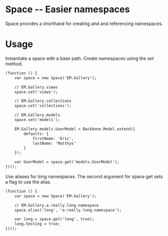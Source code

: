 # Space -- Easier namespaces

Space provides a shorthand for creating and and referencing namespaces.

# Usage

Instantiate a space with a base path. Create namespaces using the *set* method.

``` html
(function () {
	var space = new Space('EM.Gallery');

 	// EM.Gallery.views
	space.set('views');

	// EM.Gallery.collections
	space.set('collections');

	// EM.Gallery.models
	space.set('models');

	EM.Gallery.models.UserModel = Backbone.Model.extend({
		defaults: {
			firstName: 'Eric',
			lastName: 'Matthys'
		}
	});

	var UserModel = space.get('models.UserModel');
})();
```

Use aliases for long namespaces. The second argument for space.get sets a flag to use the alias.

``` html
(function () {
	var space = new Space('EM.Gallery');

	// EM.Gallery.a.really.long.namespace
	space.alias('long', 'a.really.long.namespace');

	var long = space.get('long', true);
	long.testing = true;
})();
```